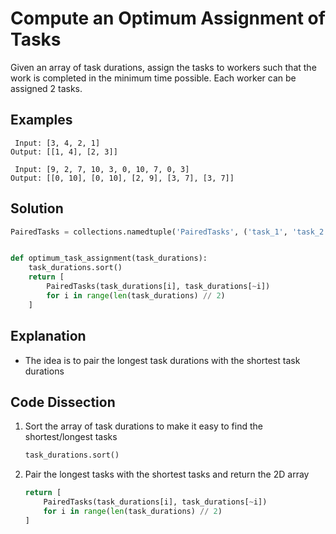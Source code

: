 # Compute an Optimum Assignment of Tasks
Given an array of task durations, assign the tasks to workers such that the work is completed in the minimum time possible. Each worker can be assigned 2 tasks.

## Examples
```
 Input: [3, 4, 2, 1]
Output: [[1, 4], [2, 3]]

 Input: [9, 2, 7, 10, 3, 0, 10, 7, 0, 3]
Output: [[0, 10], [0, 10], [2, 9], [3, 7], [3, 7]]
```

## Solution
```python
PairedTasks = collections.namedtuple('PairedTasks', ('task_1', 'task_2'))


def optimum_task_assignment(task_durations):
    task_durations.sort()
    return [
        PairedTasks(task_durations[i], task_durations[~i])
        for i in range(len(task_durations) // 2)
    ]
```

## Explanation
* The idea is to pair the longest task durations with the shortest task durations

## Code Dissection
1. Sort the array of task durations to make it easy to find the shortest/longest tasks
    ```python
    task_durations.sort()
    ```
2. Pair the longest tasks with the shortest tasks and return the 2D array
    ```python
    return [
        PairedTasks(task_durations[i], task_durations[~i])
        for i in range(len(task_durations) // 2)
    ]
    ```